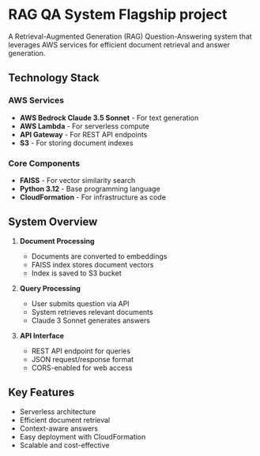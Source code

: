 # RAG QA System Flagship project

A Retrieval-Augmented Generation (RAG) Question-Answering system that leverages AWS services for efficient document retrieval and answer generation.

## Technology Stack

### AWS Services
- **AWS Bedrock Claude 3.5 Sonnet** - For text generation
- **AWS Lambda** - For serverless compute
- **API Gateway** - For REST API endpoints
- **S3** - For storing document indexes

### Core Components
- **FAISS** - For vector similarity search
- **Python 3.12** - Base programming language
- **CloudFormation** - For infrastructure as code

## System Overview

1. **Document Processing**
   - Documents are converted to embeddings
   - FAISS index stores document vectors
   - Index is saved to S3 bucket

2. **Query Processing**
   - User submits question via API
   - System retrieves relevant documents
   - Claude 3 Sonnet generates answers

3. **API Interface**
   - REST API endpoint for queries
   - JSON request/response format
   - CORS-enabled for web access

## Key Features

- Serverless architecture
- Efficient document retrieval
- Context-aware answers
- Easy deployment with CloudFormation
- Scalable and cost-effective




